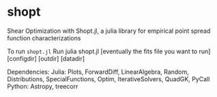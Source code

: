 # shopt
Shear Optimization with Shopt.jl, a julia library for empirical point spread function characterizations

To run `shopt.jl`
Run julia shopt.jl [eventually the fits file you want to run] [configdir] [outdir] [datadir]

Dependencies:
  Julia: Plots, ForwardDiff, LinearAlgebra, Random, Distributions, SpecialFunctions, Optim, IterativeSolvers, QuadGK, PyCall
  Python: Astropy, treecorr
  
